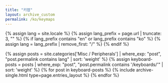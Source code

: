 ```yaml
---
title: "키맵"
layout: archive_custom
permalink: /ko/keymaps
---
```

{% assign lang = site.locale %}
{% assign lang_prefix = page.url | truncate: 3, "" %}
{% if lang_prefix contains "en" or lang_prefix contains "ko" %}
  {% assign lang = lang_prefix | remove_first: "/" %}
{% endif %}

{% assign posts = site.categories['Misc / Peripherals'] | where_exp: "post", "post.permalink contains lang" | sort: 'weight' %}
{% assign keyboard-posts = posts | where_exp: "post", "post.permalink contains '/keyboards/'" | sort: 'weight' %}
{% for post in keyboard-posts %} {% include archive-single.html type=page.entries_layout %} {% endfor %}